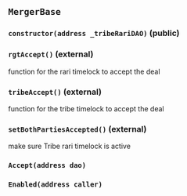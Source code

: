 ## `MergerBase`






### `constructor(address _tribeRariDAO)` (public)





### `rgtAccept()` (external)

function for the rari timelock to accept the deal



### `tribeAccept()` (external)

function for the tribe timelock to accept the deal



### `setBothPartiesAccepted()` (external)

make sure Tribe rari timelock is active




### `Accept(address dao)`





### `Enabled(address caller)`







